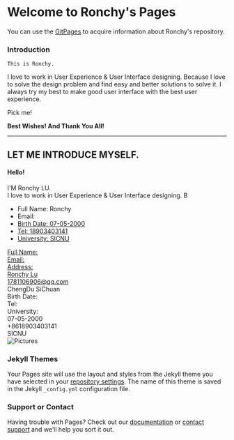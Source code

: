 # Welcome to Ronchy's Pages

You can use the [GitPages](https://github.com/Ronchy2000) to acquire information about Ronchy's repository.

### Introduction

`This is Ronchy.`

   I love to work in User Experience & User Interface designing. Because I love to solve the design problem and find easy and better solutions to solve it. I always try my best to make good user interface with the best user experience.

Pick me!
    

**Best Wishes!
And Thank You All!**

<hr>

<div class="intro">
    <h2 class="subtitle">LET ME INTRODUCE MYSELF.</h2>
    <h4 class="hello">Hello!</h4>
    <span>I'M Ronchy LU.</span>
</div>
<div class="summary">
    I love to work in User Experience & User Interface designing. B
</div>  
<ul class="list1">
    <li>Full Name:
        <span>Ronchy</span>
    </li>
    <li>Email:
        <span><a href="https://mail.qq.com/cgi-bin/frame_html?sid=d
    </li>
    <li>Address:
        <span>ShanXi</span>
    </li>
</ul>
<ul class="list2">
    <li>Birth Date:
        <span>07-05-2000</span>
    </li>
    <li>Tel:
        <span>18903403141</span>
    </li>
    <li>University:
        <span>SICNU</span>
    </li>
</ul>
  
<div class="catlog">
    <div class="name">Full Name:</div>
    <div class="email">Email:</div>
    <div class="address">Address:</div>
</div>
<div class="content">
    <div class="name">Ronchy Lu</div>   
    <div class="email"><a href="">1781106906@qq.com</a></div> 
    <div class="address">ChengDu SiChuan</div>
</div>
<div class="catlog2">
    <div class="birth">Birth Date:</div>
    <div class="tel">Tel:</div>
    <div class="university">University:</div>
</div>
<div class="content2">
    <div class="birth">07-05-2000</div>
    <div class="tel">+8618903403141</div>
    <div class="university">SICNU</div>
</div>
<div class="img">
    <img src="../exercise/img/01/myimg.png" alt="Pictures">
</div>

           
### Jekyll Themes

Your Pages site will use the layout and styles from the Jekyll theme you have selected in your [repository settings](https://github.com/Ronchy2000/MyWeb/settings/pages). The name of this theme is saved in the Jekyll `_config.yml` configuration file.

### Support or Contact

Having trouble with Pages? Check out our [documentation](https://docs.github.com/categories/github-pages-basics/) or [contact support](https://support.github.com/contact) and we’ll help you sort it out.
